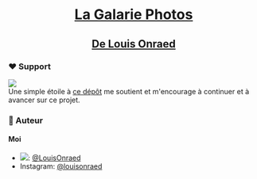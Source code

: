 
# <p align="center">[La Galarie Photos](http://lagaleriephotos.42web.io)</p>
## <p align="center">[De Louis Onraed](https://github.com/LouisOnraed/)</p>
        
### ❤️ Support  
<a href="https://github.com/LouisOnraed/lagaleriephotos/stargazers" target="blank">
<img src="https://img.shields.io/github/stars/LouisOnraed/lagaleriephotos?style=flat-square"/>
</a><br>
Une simple étoile à <a href="https://github.com/LouisOnraed/lagaleriephotos">ce dépôt</a> me soutient et m'encourage à continuer et à avancer sur ce projet.
        
### 🙇 Auteur
#### Moi
- <img src="https://img.shields.io/badge/GitHub-100000?style=for-the-badge&logo=github&logoColor=white">: [@LouisOnraed](https://github.com/LouisOnraed/)
- Instagram: [@louisonraed](https://www.instagram.com/louisonraed/)